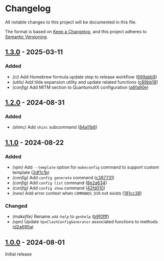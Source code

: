 # Changelog

All notable changes to this project will be documented in this file.

The format is based on [Keep a Changelog](https://keepachangelog.com/en/1.0.0/),
and this project adheres to [Semantic Versioning](https://semver.org/spec/v2.0.0.html).

## [1.3.0] - 2025-03-11

### Added

- *(ci)* Add Homebrew formula update step to release workflow ([699abb9](https://github.com/druagoon/icli-rs/commit/699abb986c9db39761d8f69dcc8f42b4d99e6faf))
- *(utils)* Add tilde expansion utility and update related functions ([c89bb18](https://github.com/druagoon/icli-rs/commit/c89bb18247b59dd263916095b900850d3d3ca556))
- *(config)* Add MITM section to QuantumultX configuration ([a6fa90e](https://github.com/druagoon/icli-rs/commit/a6fa90e360002f152cb01741b9febb38e5029962))

## [1.2.0] - 2024-08-31

### Added

- *(shinc)* Add `shinc` subcommand ([84a11b6](https://github.com/druagoon/icli-rs/commit/84a11b68ea58a68912f584d1ab28ff0cfc446563))

## [1.1.0] - 2024-08-22

### Added

- *(vpn)* Add `--template` option for `makeconfig` command to support custom template ([2df1c1b](https://github.com/druagoon/icli-rs/commit/2df1c1b37d037f4b420fbd1bbed3c9d9f6c3a493))
- *(config)* Add `config generate` command ([c387731](https://github.com/druagoon/icli-rs/commit/c38773192e038a482ca48be1d0283e92a3bc2820))
- *(config)* Add `config list` command ([8e2a634](https://github.com/druagoon/icli-rs/commit/8e2a6349b9909739ee3aa537948d0669c8b979a7))
- *(config)* Add `config show` command ([42fd010](https://github.com/druagoon/icli-rs/commit/42fd010974d5456513dbcc38744430b162557ccf))
- *(new)* Add error context when `COMMANDS_DIR` not exists ([181cc38](https://github.com/druagoon/icli-rs/commit/181cc388564cbb8ab54cdb9e0b31dbf13614d33b))

### Changed

- *(makefile)* Rename `add-help` to `genhelp` ([b9f0fff](https://github.com/druagoon/icli-rs/commit/b9f0fff95ba90a00718021afef917728026056ff))
- *(vpn)* Update `VpnClashConfigGenerator` associated functions to methods ([d2a690a](https://github.com/druagoon/icli-rs/commit/d2a690a6d57d3bc3bcb9ba3afcf52b1a68b8bbdc))

## [1.0.0] - 2024-08-01

Initial release

[1.3.0]: https://github.com/druagoon/icli-rs/compare/v1.2.0..v1.3.0
[1.2.0]: https://github.com/druagoon/icli-rs/compare/v1.1.0..v1.2.0
[1.1.0]: https://github.com/druagoon/icli-rs/compare/v1.0.0..v1.1.0
[1.0.0]: https://github.com/druagoon/icli-rs/releases/tag/v1.0.0

<!-- generated by git-cliff -->

